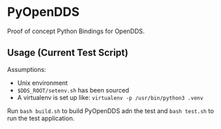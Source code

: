# PyOpenDDS

Proof of concept Python Bindings for OpenDDS.

## Usage (Current Test Script)

Assumptions:
- Unix environment
- `$DDS_ROOT/setenv.sh` has been sourced
- A virtualenv is set up like: `virtualenv -p /usr/bin/python3 .venv`

Run `bash build.sh` to build PyOpenDDS adn the test and `bash test.sh` to run
the test application.
